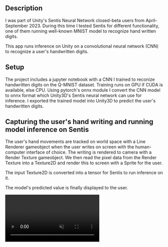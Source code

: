 ## Description
I was part of Unity's Sentis Neural Network closed-beta users from April-September 2023. During this time I tested Sentis for different functionality, one of them running well-known MNIST model to recognize hand written digits.

This app runs inference on Unity on a convolutional neural network (CNN) to recognize a user's handwritten digits. 

## Setup
The project includes a jupyter notebook with a CNN I trained to reconize handwritten digits on the Q-MNIST dataset. Training runs on GPU if CUDA is available, else CPU. Using pytorch's onnx module I convert the CNN model to onnx format which Unity3D's Sentis neural network can use for inference. I exported the trained model into Unity3D to predict the user's handwritten digits.

## Capturing the user's hand writing and running model inference on Sentis
The user's hand movements are tracked on world space with a Line Renderer gameobject when the user writes on screen with the human-computer interface of choice. The writing is rendered to camera with a Render Texture gameobject. We then read the pixel data from the Render Texture into a Texture2D and render this to screen with a Sprite for the user.

The input Texture2D is converted into a tensor for Sentis to run inference on it.

The model's predicted value is finally displayed to the user.

<video src="https://github.com/user-attachments/assets/1bc558f5-4936-41f7-8301-1e964bed4fa6" controls="controls" muted="muted" playsinline="playsinline">
      </video>



